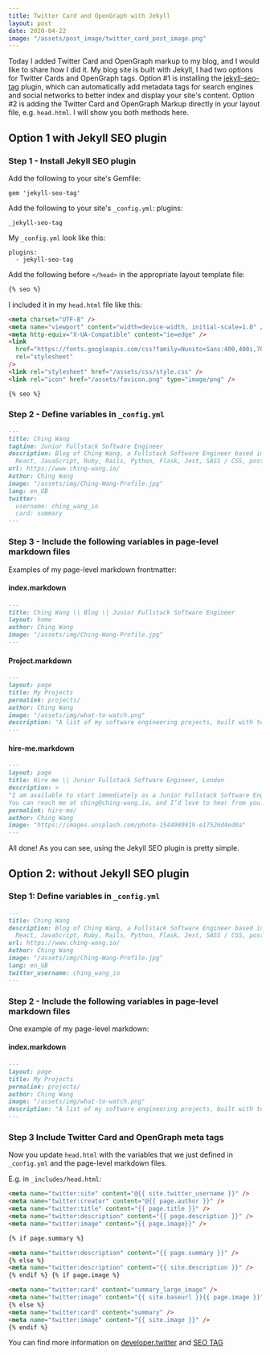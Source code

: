 ```yaml
---
title: Twitter Card and OpenGraph with Jekyll
layout: post
date: 2020-04-22
image: "/assets/post_image/twitter_card_post_image.png"
---
```


Today I added Twitter Card and OpenGraph markup to my blog, and I would like to
share how I did it. My blog site is built with Jekyll, I had two options for
Twitter Cards and OpenGraph tags. Option #1 is installing the
[jekyll-seo-tag](https://github.com/jekyll/jekyll-seo-tag) plugin, which can
automatically add metadata tags for search engines and social networks to better
index and display your site's content. Option #2 is adding the Twitter Card and
OpenGraph Markup directly in your layout file, e.g. `head.html`. I will show you
both methods here.

## Option 1 with Jekyll SEO plugin

### Step 1 - Install Jekyll SEO plugin

Add the following to your site's Gemfile:

```text
gem 'jekyll-seo-tag'
```

Add the following to your site's `_config.yml`:
plugins:

```text
_jekyll-seo-tag
```

My `_config.yml` look like this:

```text
plugins:
  - jekyll-seo-tag
```

Add the following before `</head>` in the appropriate layout template file:

```html
{% seo %}
```

I included it in my `head.html` file like this:

```html
<meta charset="UTF-8" />
<meta name="viewport" content="width=device-width, initial-scale=1.0" />
<meta http-equiv="X-UA-Compatible" content="ie=edge" />
<link
  href="https://fonts.googleapis.com/css?family=Nunito+Sans:400,400i,700&display=swap"
  rel="stylesheet"
/>
<link rel="stylesheet" href="/assets/css/style.css" />
<link rel="icon" href="/assets/favicon.png" type="image/png" />

{% seo %}
```

### Step 2 - Define variables in `_config.yml`

```markdown
---
title: Ching Wang
tagline: Junior Fullstack Software Engineer
description: Blog of Ching Wang, a Fullstack Software Engineer based in London.
  React, JavaScript, Ruby, Rails, Python, Flask, Jest, SASS / CSS, postgreSQL.
url: https://www.ching-wang.io/
Author: Ching Wang
image: "/assets/img/Ching-Wang-Profile.jpg"
lang: en_GB
twitter:
  username: ching_wang_io
  card: summary
---
```

### Step 3 - Include the following variables in page-level markdown files

Examples of my page-level markdown frontmatter:

#### index.markdown

```markdown
---
title: Ching Wang \| Blog \| Junior Fullstack Software Engineer
layout: home
author: Ching Wang
image: "/assets/img/Ching-Wang-Profile.jpg"
---
```

#### Project.markdown

```markdown
---
layout: page
title: My Projects
permalink: projects/
author: Ching Wang
image: "/assets/img/what-to-watch.png"
description: "A list of my software engineering projects, built with technologies including JavaScript, React, Python, Flask, Ruby on Rails, postgreSQL and AWS."
---
```

#### hire-me.markdown

```markdown
---
layout: page
title: Hire me \| Junior Fullstack Software Engineer, London
description: >
"I am available to start immediately as a Junior Fullstack Software Engineer in London. I’m a self-starter, with energy, enthusiasm and passion for problem solving and learning new things. I can bring a breadth of business experience and pragmatism from my previous roles in the sourcing and shipping industry.
You can reach me at ching@ching-wang.io, and I’d love to hear from you."
permalink: hire-me/
author: Ching Wang
image: "https://images.unsplash.com/photo-1544980919-e17526d4ed0a"
---
```

All done! As you can see, using the Jekyll SEO plugin is pretty simple.

## Option 2: without Jekyll SEO plugin

### Step 1: Define variables in `_config.yml`

```markdown
---
title: Ching Wang
description: Blog of Ching Wang, a Fullstack Software Engineer based in London.
  React, JavaScript, Ruby, Rails, Python, Flask, Jest, SASS / CSS, postgreSQL.
url: https://www.ching-wang.io/
Author: Ching Wang
image: "/assets/img/Ching-Wang-Profile.jpg"
lang: en_GB
twitter_username: ching_wang_io
---
```

### Step 2 - Include the following variables in page-level markdown files

One example of my page-level markdown:

#### index.markdown

```markdown
---
layout: page
title: My Projects
permalink: projects/
author: Ching Wang
image: "/assets/img/what-to-watch.png"
description: "A list of my software engineering projects, built with technologies including JavaScript, React, Python, Flask, Ruby on Rails, postgreSQL and AWS."
---
```

### Step 3 Include Twitter Card and OpenGraph meta tags

Now you update `head.html` with the variables that we just defined in
`_config.yml` and the page-level markdown files.

E.g. in `_includes/head.html`:

```html
<meta name="twitter:site" content="@{{ site.twitter_username }}" />
<meta name="twitter:creator" content="@{{ page.author }}" />
<meta name="twitter:title" content="{{ page.title }}" />
<meta name="twitter:description" content="{{ page.description }}" />
<meta name="twitter:image" content="{{ page.image}}" />

{% if page.summary %}

<meta name="twitter:description" content="{{ page.summary }}" />
{% else %}
<meta name="twitter:description" content="{{ site.description }}" />
{% endif %} {% if page.image %}

<meta name="twitter:card" content="summary_large_image" />
<meta name="twitter:image" content="{{ site.baseurl }}{{ page.image }}" />
{% else %}
<meta name="twitter:card" content="summary" />
<meta name="twitter:image" content="{{ site.image }}" />
{% endif %}
```

You can find more information on
[developer.twitter](https://developer.twitter.com/en/docs/tweets/optimize-with-cards/overview/summary)
and [SEO
TAG](https://github.com/jekyll/jekyll-seo-tag/blob/master/docs/usage.md)
